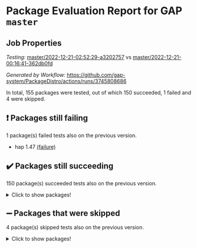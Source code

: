 # Package Evaluation Report for GAP `master`

## Job Properties

*Testing:* [master/2022-12-21-02:52:29-a3202757](https://github.com/gap-system/PackageDistro/blob/data/reports/master/2022-12-21-02:52:29-a3202757) vs [master/2022-12-21-00:16:41-362db0fd](https://github.com/gap-system/PackageDistro/blob/data/reports/master/2022-12-21-00:16:41-362db0fd)

*Generated by Workflow:* https://github.com/gap-system/PackageDistro/actions/runs/3745808686

In total, 155 packages were tested, out of which 150 succeeded, 1 failed and 4 were skipped.

## :exclamation: Packages still failing

1 package(s) failed tests also on the previous version.
- hap 1.47 [(failure)](https://github.com/gap-system/PackageDistro/actions/runs/3745808686/jobs/6360770108)

## :heavy_check_mark: Packages still succeeding

150 package(s) succeeded tests also on the previous version.
<details><summary>Click to show packages!</summary>

- 4ti2interface 2022.09-01 [(success)](https://github.com/gap-system/PackageDistro/actions/runs/3745808686/jobs/6360765480)
- ace 5.6.1 [(success)](https://github.com/gap-system/PackageDistro/actions/runs/3745808686/jobs/6360765552)
- aclib 1.3.2 [(success)](https://github.com/gap-system/PackageDistro/actions/runs/3745808686/jobs/6360765607)
- agt 0.3 [(success)](https://github.com/gap-system/PackageDistro/actions/runs/3745808686/jobs/6360765682)
- alnuth 3.2.1 [(success)](https://github.com/gap-system/PackageDistro/actions/runs/3745808686/jobs/6360765740)
- anupq 3.2.6 [(success)](https://github.com/gap-system/PackageDistro/actions/runs/3745808686/jobs/6360765799)
- atlasrep 2.1.6 [(success)](https://github.com/gap-system/PackageDistro/actions/runs/3745808686/jobs/6360765851)
- autodoc 2022.10.20 [(success)](https://github.com/gap-system/PackageDistro/actions/runs/3745808686/jobs/6360765909)
- automata 1.15 [(success)](https://github.com/gap-system/PackageDistro/actions/runs/3745808686/jobs/6360765978)
- automgrp 1.3.2 [(success)](https://github.com/gap-system/PackageDistro/actions/runs/3745808686/jobs/6360766078)
- autpgrp 1.11 [(success)](https://github.com/gap-system/PackageDistro/actions/runs/3745808686/jobs/6360766143)
- cap 2022.12-15 [(success)](https://github.com/gap-system/PackageDistro/actions/runs/3745808686/jobs/6360766229)
- caratinterface 2.3.4 [(success)](https://github.com/gap-system/PackageDistro/actions/runs/3745808686/jobs/6360766328)
- cddinterface 2022.11.01 [(success)](https://github.com/gap-system/PackageDistro/actions/runs/3745808686/jobs/6360766392)
- circle 1.6.5 [(success)](https://github.com/gap-system/PackageDistro/actions/runs/3745808686/jobs/6360766478)
- classicpres 1.22 [(success)](https://github.com/gap-system/PackageDistro/actions/runs/3745808686/jobs/6360766547)
- cohomolo 1.6.10 [(success)](https://github.com/gap-system/PackageDistro/actions/runs/3745808686/jobs/6360766614)
- congruence 1.2.4 [(success)](https://github.com/gap-system/PackageDistro/actions/runs/3745808686/jobs/6360766684)
- corelg 1.56 [(success)](https://github.com/gap-system/PackageDistro/actions/runs/3745808686/jobs/6360766752)
- crime 1.6 [(success)](https://github.com/gap-system/PackageDistro/actions/runs/3745808686/jobs/6360766825)
- crisp 1.4.6 [(success)](https://github.com/gap-system/PackageDistro/actions/runs/3745808686/jobs/6360766896)
- crypting 0.10.4 [(success)](https://github.com/gap-system/PackageDistro/actions/runs/3745808686/jobs/6360766954)
- cryst 4.1.25 [(success)](https://github.com/gap-system/PackageDistro/actions/runs/3745808686/jobs/6360767012)
- crystcat 1.1.10 [(success)](https://github.com/gap-system/PackageDistro/actions/runs/3745808686/jobs/6360767085)
- ctbllib 1.3.4 [(success)](https://github.com/gap-system/PackageDistro/actions/runs/3745808686/jobs/6360767148)
- cubefree 1.19 [(success)](https://github.com/gap-system/PackageDistro/actions/runs/3745808686/jobs/6360767213)
- curlinterface 2.3.1 [(success)](https://github.com/gap-system/PackageDistro/actions/runs/3745808686/jobs/6360767290)
- cvec 2.7.6 [(success)](https://github.com/gap-system/PackageDistro/actions/runs/3745808686/jobs/6360767343)
- datastructures 0.3.0 [(success)](https://github.com/gap-system/PackageDistro/actions/runs/3745808686/jobs/6360767416)
- deepthought 1.0.6 [(success)](https://github.com/gap-system/PackageDistro/actions/runs/3745808686/jobs/6360767514)
- design 1.7 [(success)](https://github.com/gap-system/PackageDistro/actions/runs/3745808686/jobs/6360767577)
- difsets 2.3.1 [(success)](https://github.com/gap-system/PackageDistro/actions/runs/3745808686/jobs/6360767646)
- digraphs 1.6.1 [(success)](https://github.com/gap-system/PackageDistro/actions/runs/3745808686/jobs/6360767710)
- edim 1.3.6 [(success)](https://github.com/gap-system/PackageDistro/actions/runs/3745808686/jobs/6360767760)
- example 4.3.2 [(success)](https://github.com/gap-system/PackageDistro/actions/runs/3745808686/jobs/6360767813)
- examplesforhomalg 2022.11-01 [(success)](https://github.com/gap-system/PackageDistro/actions/runs/3745808686/jobs/6360767906)
- factint 1.6.3 [(success)](https://github.com/gap-system/PackageDistro/actions/runs/3745808686/jobs/6360767989)
- ferret 1.0.9 [(success)](https://github.com/gap-system/PackageDistro/actions/runs/3745808686/jobs/6360768077)
- fga 1.4.0 [(success)](https://github.com/gap-system/PackageDistro/actions/runs/3745808686/jobs/6360768274)
- fining 1.5.4 [(success)](https://github.com/gap-system/PackageDistro/actions/runs/3745808686/jobs/6360768340)
- float 1.0.3 [(success)](https://github.com/gap-system/PackageDistro/actions/runs/3745808686/jobs/6360768455)
- format 1.4.3 [(success)](https://github.com/gap-system/PackageDistro/actions/runs/3745808686/jobs/6360768535)
- forms 1.2.9 [(success)](https://github.com/gap-system/PackageDistro/actions/runs/3745808686/jobs/6360768624)
- fplsa 1.2.5 [(success)](https://github.com/gap-system/PackageDistro/actions/runs/3745808686/jobs/6360768720)
- fr 2.4.12 [(success)](https://github.com/gap-system/PackageDistro/actions/runs/3745808686/jobs/6360768797)
- francy 1.2.5 [(success)](https://github.com/gap-system/PackageDistro/actions/runs/3745808686/jobs/6360768889)
- fwtree 1.3 [(success)](https://github.com/gap-system/PackageDistro/actions/runs/3745808686/jobs/6360768962)
- gapdoc 1.6.6 [(success)](https://github.com/gap-system/PackageDistro/actions/runs/3745808686/jobs/6360769027)
- gauss 2022.12-01 [(success)](https://github.com/gap-system/PackageDistro/actions/runs/3745808686/jobs/6360769101)
- gaussforhomalg 2022.08-03 [(success)](https://github.com/gap-system/PackageDistro/actions/runs/3745808686/jobs/6360769156)
- gbnp 1.0.5 [(success)](https://github.com/gap-system/PackageDistro/actions/runs/3745808686/jobs/6360769247)
- generalizedmorphismsforcap 2022.12-01 [(success)](https://github.com/gap-system/PackageDistro/actions/runs/3745808686/jobs/6360769316)
- genss 1.6.8 [(success)](https://github.com/gap-system/PackageDistro/actions/runs/3745808686/jobs/6360769392)
- gradedmodules 2022.09-02 [(success)](https://github.com/gap-system/PackageDistro/actions/runs/3745808686/jobs/6360769457)
- gradedringforhomalg 2022.11-01 [(success)](https://github.com/gap-system/PackageDistro/actions/runs/3745808686/jobs/6360769571)
- grape 4.9.0 [(success)](https://github.com/gap-system/PackageDistro/actions/runs/3745808686/jobs/6360769638)
- groupoids 1.71 [(success)](https://github.com/gap-system/PackageDistro/actions/runs/3745808686/jobs/6360769734)
- grpconst 2.6.3 [(success)](https://github.com/gap-system/PackageDistro/actions/runs/3745808686/jobs/6360769853)
- guarana 0.96.3 [(success)](https://github.com/gap-system/PackageDistro/actions/runs/3745808686/jobs/6360769947)
- guava 3.17 [(success)](https://github.com/gap-system/PackageDistro/actions/runs/3745808686/jobs/6360770032)
- hapcryst 0.1.15 [(success)](https://github.com/gap-system/PackageDistro/actions/runs/3745808686/jobs/6360770187)
- hecke 1.5.3 [(success)](https://github.com/gap-system/PackageDistro/actions/runs/3745808686/jobs/6360770276)
- help 3.5 [(success)](https://github.com/gap-system/PackageDistro/actions/runs/3745808686/jobs/6360770342)
- homalg 2022.11-01 [(success)](https://github.com/gap-system/PackageDistro/actions/runs/3745808686/jobs/6360770459)
- homalgtocas 2022.11-02 [(success)](https://github.com/gap-system/PackageDistro/actions/runs/3745808686/jobs/6360770549)
- idrel 2.44 [(success)](https://github.com/gap-system/PackageDistro/actions/runs/3745808686/jobs/6360770627)
- images 1.3.1 [(success)](https://github.com/gap-system/PackageDistro/actions/runs/3745808686/jobs/6360770712)
- intpic 0.3.0 [(success)](https://github.com/gap-system/PackageDistro/actions/runs/3745808686/jobs/6360770780)
- io 4.8.0 [(success)](https://github.com/gap-system/PackageDistro/actions/runs/3745808686/jobs/6360770842)
- io_forhomalg 2022.11-01 [(success)](https://github.com/gap-system/PackageDistro/actions/runs/3745808686/jobs/6360770938)
- irredsol 1.4.4 [(success)](https://github.com/gap-system/PackageDistro/actions/runs/3745808686/jobs/6360770996)
- json 2.1.1 [(success)](https://github.com/gap-system/PackageDistro/actions/runs/3745808686/jobs/6360771077)
- jupyterkernel 1.4.1 [(success)](https://github.com/gap-system/PackageDistro/actions/runs/3745808686/jobs/6360771151)
- jupyterviz 1.5.6 [(success)](https://github.com/gap-system/PackageDistro/actions/runs/3745808686/jobs/6360771247)
- kan 1.34 [(success)](https://github.com/gap-system/PackageDistro/actions/runs/3745808686/jobs/6360771313)
- kbmag 1.5.10 [(success)](https://github.com/gap-system/PackageDistro/actions/runs/3745808686/jobs/6360771394)
- laguna 3.9.5 [(success)](https://github.com/gap-system/PackageDistro/actions/runs/3745808686/jobs/6360771482)
- liealgdb 2.2.1 [(success)](https://github.com/gap-system/PackageDistro/actions/runs/3745808686/jobs/6360771552)
- liepring 2.8 [(success)](https://github.com/gap-system/PackageDistro/actions/runs/3745808686/jobs/6360771611)
- liering 2.4.2 [(success)](https://github.com/gap-system/PackageDistro/actions/runs/3745808686/jobs/6360771689)
- linearalgebraforcap 2022.12-04 [(success)](https://github.com/gap-system/PackageDistro/actions/runs/3745808686/jobs/6360771774)
- localizeringforhomalg 2022.11-01 [(success)](https://github.com/gap-system/PackageDistro/actions/runs/3745808686/jobs/6360771864)
- loops 3.4.3 [(success)](https://github.com/gap-system/PackageDistro/actions/runs/3745808686/jobs/6360771932)
- lpres 1.0.3 [(success)](https://github.com/gap-system/PackageDistro/actions/runs/3745808686/jobs/6360772013)
- majoranaalgebras 1.5.1 [(success)](https://github.com/gap-system/PackageDistro/actions/runs/3745808686/jobs/6360772088)
- mapclass 1.4.6 [(success)](https://github.com/gap-system/PackageDistro/actions/runs/3745808686/jobs/6360772171)
- matgrp 0.70 [(success)](https://github.com/gap-system/PackageDistro/actions/runs/3745808686/jobs/6360772242)
- matricesforhomalg 2022.12-01 [(success)](https://github.com/gap-system/PackageDistro/actions/runs/3745808686/jobs/6360772308)
- modisom 2.5.3 [(success)](https://github.com/gap-system/PackageDistro/actions/runs/3745808686/jobs/6360772355)
- modulepresentationsforcap 2022.12-01 [(success)](https://github.com/gap-system/PackageDistro/actions/runs/3745808686/jobs/6360772416)
- modules 2022.11-01 [(success)](https://github.com/gap-system/PackageDistro/actions/runs/3745808686/jobs/6360772460)
- monoidalcategories 2022.12-01 [(success)](https://github.com/gap-system/PackageDistro/actions/runs/3745808686/jobs/6360772516)
- nconvex 2022.09-01 [(success)](https://github.com/gap-system/PackageDistro/actions/runs/3745808686/jobs/6360772587)
- nilmat 1.4.2 [(success)](https://github.com/gap-system/PackageDistro/actions/runs/3745808686/jobs/6360772677)
- nock 1.5 [(success)](https://github.com/gap-system/PackageDistro/actions/runs/3745808686/jobs/6360772751)
- normalizinterface 1.3.5 [(success)](https://github.com/gap-system/PackageDistro/actions/runs/3745808686/jobs/6360772838)
- nq 2.5.9 [(success)](https://github.com/gap-system/PackageDistro/actions/runs/3745808686/jobs/6360772895)
- numericalsgps 1.3.1 [(success)](https://github.com/gap-system/PackageDistro/actions/runs/3745808686/jobs/6360772965)
- openmath 11.5.2 [(success)](https://github.com/gap-system/PackageDistro/actions/runs/3745808686/jobs/6360773019)
- orb 4.9.0 [(success)](https://github.com/gap-system/PackageDistro/actions/runs/3745808686/jobs/6360773103)
- packagemanager 1.3.2 [(success)](https://github.com/gap-system/PackageDistro/actions/runs/3745808686/jobs/6360773197)
- patternclass 2.4.3 [(success)](https://github.com/gap-system/PackageDistro/actions/runs/3745808686/jobs/6360773279)
- permut 2.0.4 [(success)](https://github.com/gap-system/PackageDistro/actions/runs/3745808686/jobs/6360773383)
- polenta 1.3.10 [(success)](https://github.com/gap-system/PackageDistro/actions/runs/3745808686/jobs/6360773445)
- polymaking 0.8.6 [(success)](https://github.com/gap-system/PackageDistro/actions/runs/3745808686/jobs/6360773547)
- primgrp 3.4.3 [(success)](https://github.com/gap-system/PackageDistro/actions/runs/3745808686/jobs/6360773623)
- profiling 2.5.1 [(success)](https://github.com/gap-system/PackageDistro/actions/runs/3745808686/jobs/6360773682)
- qpa 1.34 [(success)](https://github.com/gap-system/PackageDistro/actions/runs/3745808686/jobs/6360773754)
- quagroup 1.8.3 [(success)](https://github.com/gap-system/PackageDistro/actions/runs/3745808686/jobs/6360773820)
- radiroot 2.9 [(success)](https://github.com/gap-system/PackageDistro/actions/runs/3745808686/jobs/6360773886)
- rcwa 4.7.1 [(success)](https://github.com/gap-system/PackageDistro/actions/runs/3745808686/jobs/6360773936)
- rds 1.8 [(success)](https://github.com/gap-system/PackageDistro/actions/runs/3745808686/jobs/6360774005)
- recog 1.4.2 [(success)](https://github.com/gap-system/PackageDistro/actions/runs/3745808686/jobs/6360774071)
- repndecomp 1.2.1 [(success)](https://github.com/gap-system/PackageDistro/actions/runs/3745808686/jobs/6360774138)
- repsn 3.1.0 [(success)](https://github.com/gap-system/PackageDistro/actions/runs/3745808686/jobs/6360774197)
- resclasses 4.7.3 [(success)](https://github.com/gap-system/PackageDistro/actions/runs/3745808686/jobs/6360774264)
- ringsforhomalg 2022.11-01 [(success)](https://github.com/gap-system/PackageDistro/actions/runs/3745808686/jobs/6360774336)
- sco 2022.09-01 [(success)](https://github.com/gap-system/PackageDistro/actions/runs/3745808686/jobs/6360774415)
- scscp 2.4.0 [(success)](https://github.com/gap-system/PackageDistro/actions/runs/3745808686/jobs/6360774495)
- semigroups 5.2.0 [(success)](https://github.com/gap-system/PackageDistro/actions/runs/3745808686/jobs/6360774560)
- sglppow 2.3 [(success)](https://github.com/gap-system/PackageDistro/actions/runs/3745808686/jobs/6360774626)
- sgpviz 0.999.5 [(success)](https://github.com/gap-system/PackageDistro/actions/runs/3745808686/jobs/6360774707)
- simpcomp 2.1.14 [(success)](https://github.com/gap-system/PackageDistro/actions/runs/3745808686/jobs/6360774774)
- singular 2022.09.23 [(success)](https://github.com/gap-system/PackageDistro/actions/runs/3745808686/jobs/6360774845)
- sl2reps 1.1 [(success)](https://github.com/gap-system/PackageDistro/actions/runs/3745808686/jobs/6360774919)
- sla 1.5.3 [(success)](https://github.com/gap-system/PackageDistro/actions/runs/3745808686/jobs/6360774983)
- smallgrp 1.5.1 [(success)](https://github.com/gap-system/PackageDistro/actions/runs/3745808686/jobs/6360775078)
- smallsemi 0.6.13 [(success)](https://github.com/gap-system/PackageDistro/actions/runs/3745808686/jobs/6360775144)
- sonata 2.9.6 [(success)](https://github.com/gap-system/PackageDistro/actions/runs/3745808686/jobs/6360775235)
- sophus 1.27 [(success)](https://github.com/gap-system/PackageDistro/actions/runs/3745808686/jobs/6360775305)
- spinsym 1.5.2 [(success)](https://github.com/gap-system/PackageDistro/actions/runs/3745808686/jobs/6360775374)
- standardff 0.9.4 [(success)](https://github.com/gap-system/PackageDistro/actions/runs/3745808686/jobs/6360775435)
- symbcompcc 1.3.2 [(success)](https://github.com/gap-system/PackageDistro/actions/runs/3745808686/jobs/6360775510)
- thelma 1.3 [(success)](https://github.com/gap-system/PackageDistro/actions/runs/3745808686/jobs/6360775604)
- tomlib 1.2.9 [(success)](https://github.com/gap-system/PackageDistro/actions/runs/3745808686/jobs/6360775721)
- toolsforhomalg 2022.12-01 [(success)](https://github.com/gap-system/PackageDistro/actions/runs/3745808686/jobs/6360775806)
- toric 1.9.5 [(success)](https://github.com/gap-system/PackageDistro/actions/runs/3745808686/jobs/6360775885)
- toricvarieties 2022.07.13 [(success)](https://github.com/gap-system/PackageDistro/actions/runs/3745808686/jobs/6360775983)
- transgrp 3.6.3 [(success)](https://github.com/gap-system/PackageDistro/actions/runs/3745808686/jobs/6360776084)
- ugaly 4.0.3 [(success)](https://github.com/gap-system/PackageDistro/actions/runs/3745808686/jobs/6360776174)
- unipot 1.5 [(success)](https://github.com/gap-system/PackageDistro/actions/runs/3745808686/jobs/6360776263)
- unitlib 4.1.0 [(success)](https://github.com/gap-system/PackageDistro/actions/runs/3745808686/jobs/6360776370)
- utils 0.81 [(success)](https://github.com/gap-system/PackageDistro/actions/runs/3745808686/jobs/6360776452)
- uuid 0.7 [(success)](https://github.com/gap-system/PackageDistro/actions/runs/3745808686/jobs/6360776512)
- walrus 0.9991 [(success)](https://github.com/gap-system/PackageDistro/actions/runs/3745808686/jobs/6360776584)
- wedderga 4.10.2 [(success)](https://github.com/gap-system/PackageDistro/actions/runs/3745808686/jobs/6360776666)
- xmod 2.88 [(success)](https://github.com/gap-system/PackageDistro/actions/runs/3745808686/jobs/6360776757)
- xmodalg 1.23 [(success)](https://github.com/gap-system/PackageDistro/actions/runs/3745808686/jobs/6360776827)
- yangbaxter 0.10.2 [(success)](https://github.com/gap-system/PackageDistro/actions/runs/3745808686/jobs/6360776884)
- zeromqinterface 0.14 [(success)](https://github.com/gap-system/PackageDistro/actions/runs/3745808686/jobs/6360776952)
</details>

## :heavy_minus_sign: Packages that were skipped

4 package(s) skipped tests also on the previous version.
<details><summary>Click to show packages!</summary>

- browse 1.8.19 [(skipped)](https://github.com/gap-system/PackageDistro/actions/runs/3745808686/jobs/6360594268)
- itc 1.5.1 [(skipped)](https://github.com/gap-system/PackageDistro/actions/runs/3745808686/jobs/6360594268)
- polycyclic 2.16 [(skipped)](https://github.com/gap-system/PackageDistro/actions/runs/3745808686/jobs/6360594268)
- xgap 4.31 [(skipped)](https://github.com/gap-system/PackageDistro/actions/runs/3745808686/jobs/6360594268)
</details>

